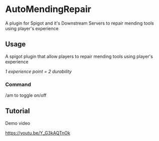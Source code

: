 # AutoMendingRepair
A plugin for Spigot and it's Downstream Servers to repair mending tools using player's experience

## Usage

A spigot plugin that allow players to repair mending tools using player's experience


*1 experience point = 2 durability*

### Command

/am to toggle on/off

## Tutorial
Demo video


https://youtu.be/Y_G3kAQTnOk
